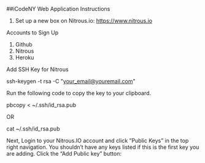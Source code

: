 ##iCodeNY Web Application Instructions 

1. Set up a new box on Nitrous.io: https://www.nitrous.io

Accounts to Sign Up  

1. Github 
2. Nitrous 
3. Heroku 

Add SSH Key for Nitrous 

ssh-keygen -t rsa -C "your_email@youremail.com"

Run the following code to copy the key to your clipboard.

pbcopy < ~/.ssh/id_rsa.pub

OR

cat ~/.ssh/id_rsa.pub

Next, Login to your Nitrous.IO account and click ”Public Keys” in the top right navigation. You shouldn’t have any keys listed if this is the first key you are adding. Click the “Add Public key” button:

